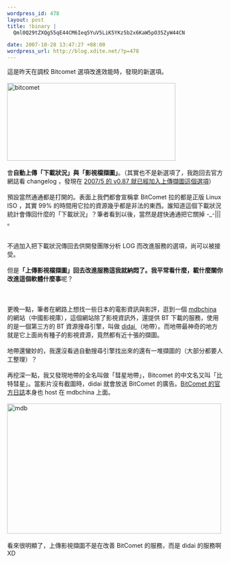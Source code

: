 ```yaml
--- 
wordpress_id: 478
layout: post
title: !binary |
  Qml0Q29tZXQg55qE44CM6Ieq5YuV5LiK5YKz5b2x6KaW5pO35ZyW44CN

date: 2007-10-28 13:47:27 +08:00
wordpress_url: http://blog.xdite.net/?p=478
---
```

這是昨天在調校 Bitcomet 選項改進效能時，發現的新選項。<br /><br /><a href="http://www.flickr.com/photos/14765209@N00/1784102365/" title="相片分享"><img src="http://farm3.static.flickr.com/2312/1784102365_1a0c425f5c_o.jpg" alt="bitcomet" height="182" width="393" /></a><br /><br />會<b>自動上傳「下載狀況」與「影視檔擷圖」</b>。（其實也不是新選項了，我跑回去官方網誌看 changelog ，發現在 <a href="http://blog.mdbchina.com/post/180093/">2007/5 的 v0.87 就已經加入上傳擷圖這個選項</a>）<br /><br />預設當然通通都是打開的。表面上我們都會宣稱拿 BitComet 拉的都是正版 Linux ISO ，其實 99% 的時間用它拉的資源幾乎都是非法的東西。誰知道這個下載狀況統計會傳回什麼的「下載狀況」？筆者看到以後，當然是趕快通通把它關掉 -_-||| 。<br /><br /><br />不過加入把下載狀況傳回去供開發團隊分析 LOG 而改進服務的選項，尚可以被接受。<br /><br />但是<b>「上傳影視檔擷圖」回去改進服務這我就納悶了。我平常看什麼，載什麼關你改進這個軟體什麼事</b>呢？<br /><br /><br /><br />更晚一點，筆者在網路上想找一些日本的電影資訊與影評，逛到一個 <a href="www.mdbchina.com">mdbchina</a> 的網站（中國影視庫），這個網站除了影視資訊外，還提供 BT 下載的服務，使用的是一個第三方的 BT 資源搜尋引擎，叫做 <a href="http://www.didai.com/">didai </a>（地帶）。而地帶最神奇的地方就是它上面尚有種子的影視資源，竟然都有近十張的擷圖。<br /><br />地帶還蠻妙的，我還沒看過自動搜尋引擎找出來的還有一堆擷圖的（大部分都要人工整理）？<br /><br />再挖深一點，我又發現地帶的全名叫做「彗星地帶」，Bitcomet 的中文名又叫「比特彗星」。當影片沒有截圖時，didai 就會放送 BitComet 的廣告。<a href="http://blog.mdbchina.com/bitcomet/">BitComet 的官方日誌</a>本身也 host 在 mdbchina 上面。<br /><br /><a href="http://www.flickr.com/photos/14765209@N00/1785392062/" title="相片分享"><img src="http://farm3.static.flickr.com/2354/1785392062_44aebc152a.jpg" alt="mdb" height="304" width="500" /></a><br /><br />看來很明顯了，上傳影視擷圖不是在改善 BitComet 的服務，而是 didai 的服務啊 XD<br /><br /><br /><br />

